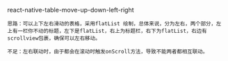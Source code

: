react-native-table-move-up-down-left-right

	思路：可以上下左右滑动的表格，采用flatList 绘制，总体来说，分为左右，两个部分，左上有一栏你不动的标题，左下是flatList，右上为标题栏，右下为flatList，右边有scrollview包裹，确保可以左右移动。

	不足：左右联动时，由于都会在滚动时触发onScroll方法，导致不能两者都相互联动。

